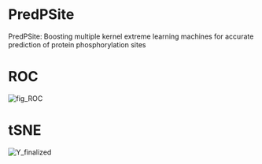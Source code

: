 # PredPSite
PredPSite: Boosting multiple kernel extreme learning machines for accurate prediction of protein phosphorylation sites 
# ROC 
![fig_ROC](https://user-images.githubusercontent.com/55117772/177105952-d220b967-d319-4d04-9c68-943f4f2fc036.png)
# tSNE 
![Y_finalized](https://user-images.githubusercontent.com/55117772/177106815-a061e7a3-094e-452d-828f-70934383e8bc.png)
